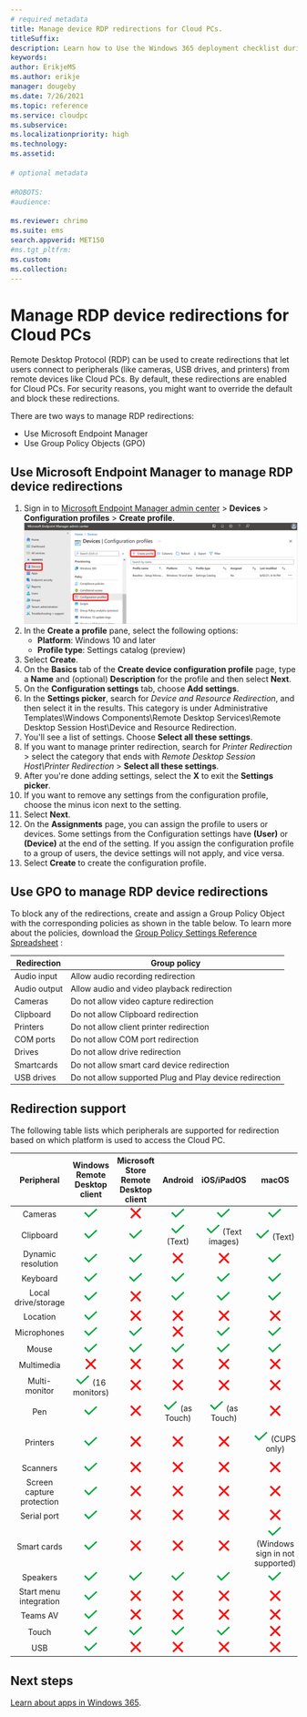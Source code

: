 ```yaml
---
# required metadata
title: Manage device RDP redirections for Cloud PCs.
titleSuffix:
description: Learn how to Use the Windows 365 deployment checklist during your deployment.
keywords:
author: ErikjeMS  
ms.author: erikje
manager: dougeby
ms.date: 7/26/2021
ms.topic: reference
ms.service: cloudpc
ms.subservice:
ms.localizationpriority: high
ms.technology:
ms.assetid: 

# optional metadata

#ROBOTS:
#audience:

ms.reviewer: chrimo
ms.suite: ems
search.appverid: MET150
#ms.tgt_pltfrm:
ms.custom: 
ms.collection: 
---
```


# Manage RDP device redirections for Cloud PCs

Remote Desktop Protocol (RDP) can be used to create redirections that let users connect to peripherals (like cameras, USB drives, and printers) from remote devices like Cloud PCs. By default, these redirections are enabled for Cloud PCs. For security reasons, you might want to override the default and block these redirections.

There are two ways to manage RDP redirections:

- Use Microsoft Endpoint Manager
- Use Group Policy Objects (GPO)

## Use Microsoft Endpoint Manager to manage RDP device redirections

1. Sign in to [Microsoft Endpoint Manager admin center](https://go.microsoft.com/fwlink/?linkid=2109431) > **Devices** > **Configuration profiles** > **Create profile**.
![Screenshot of delete policy](./media/create-device-configuration-profile/create-profile.png)
2. In the **Create a profile** pane, select the following options:
    - **Platform**: Windows 10 and later
    - **Profile type**: Settings catalog (preview)
3. Select **Create**.
4. On the **Basics** tab of the **Create device configuration profile** page, type a **Name** and (optional) **Description** for the profile and then select **Next**.
5. On the **Configuration settings** tab, choose **Add settings**.
6. In the **Settings picker**, search for *Device and Resource Redirection*, and then select it in the results. This category is under Administrative Templates\Windows Components\Remote Desktop Services\Remote Desktop Session Host\Device and Resource Redirection.
7. You'll see a list of settings. Choose **Select all these settings**.
8. If you want to manage printer redirection, search for *Printer Redirection* > select the category that ends with *Remote Desktop Session Host\Printer Redirection* > **Select all these settings**.
9. After you're done adding settings, select the **X** to exit the **Settings picker**.
10. If you want to remove any settings from the configuration profile, choose the minus icon next to the setting.
11. Select **Next**.
12. On the **Assignments** page, you can assign the profile to users or devices. Some settings from the Configuration settings have **(User)** or **(Device)** at the end of the setting. If you assign the configuration profile to a group of users, the device settings will not apply, and vice versa.
13. Select **Create** to create the configuration profile.

## Use GPO to manage RDP device redirections

To block any of the redirections, create and assign a Group Policy Object with the corresponding policies as shown in the table below. To learn more about the policies, download the [Group Policy Settings Reference Spreadsheet](https://www.microsoft.com/download/101451) :

| Redirection | Group policy |
| --- | --- |
| Audio input | Allow audio recording redirection |
| Audio output | Allow audio and video playback redirection |
| Cameras | Do not allow video capture redirection |
| Clipboard | Do not allow Clipboard redirection |
| Printers | Do not allow client printer redirection |
| COM ports | Do not allow COM port redirection |
| Drives | Do not allow drive redirection |
| Smartcards | Do not allow smart card device redirection |
| USB drives| Do not allow supported Plug and Play device redirection |

## Redirection support

The following table lists which peripherals are supported for redirection based on which platform is used to access the Cloud PC.

| Peripheral | Windows Remote Desktop client | Microsoft Store Remote Desktop client | Android | iOS/iPadOS | macOS | Web |
| :---: | :---: | :---: | :---: | :---: | :---: | :---: |
| Cameras | ![Supported](./media/manage-rdp-device-restrictions/checkmark.png) | ![Not supported](./media/manage-rdp-device-restrictions/xmark.png) | ![Supported](./media/manage-rdp-device-restrictions/checkmark.png) | ![Supported](./media/manage-rdp-device-restrictions/checkmark.png) | ![Supported](./media/manage-rdp-device-restrictions/checkmark.png) | ![Not supported](./media/manage-rdp-device-restrictions/xmark.png) |
| Clipboard | ![Supported](./media/manage-rdp-device-restrictions/checkmark.png) | ![Supported](./media/manage-rdp-device-restrictions/checkmark.png) | ![Supported](./media/manage-rdp-device-restrictions/checkmark.png) (Text) | ![Supported](./media/manage-rdp-device-restrictions/checkmark.png) (Text images) | ![Supported](./media/manage-rdp-device-restrictions/checkmark.png) (Text) | ![Supported](./media/manage-rdp-device-restrictions/checkmark.png) (Text) |
| Dynamic resolution | ![Supported](./media/manage-rdp-device-restrictions/checkmark.png) | ![Supported](./media/manage-rdp-device-restrictions/checkmark.png) | ![Not supported](./media/manage-rdp-device-restrictions/xmark.png) | ![Not supported](./media/manage-rdp-device-restrictions/xmark.png) | ![Supported](./media/manage-rdp-device-restrictions/checkmark.png) | ![Supported](./media/manage-rdp-device-restrictions/checkmark.png) |
| Keyboard | ![Supported](./media/manage-rdp-device-restrictions/checkmark.png) | ![Supported](./media/manage-rdp-device-restrictions/checkmark.png) | ![Supported](./media/manage-rdp-device-restrictions/checkmark.png) | ![Supported](./media/manage-rdp-device-restrictions/checkmark.png) | ![Supported](./media/manage-rdp-device-restrictions/checkmark.png) | ![Supported](./media/manage-rdp-device-restrictions/checkmark.png) |
| Local drive/storage | ![Supported](./media/manage-rdp-device-restrictions/checkmark.png) | ![Not supported](./media/manage-rdp-device-restrictions/xmark.png) | ![Supported](./media/manage-rdp-device-restrictions/checkmark.png) | ![Supported](./media/manage-rdp-device-restrictions/checkmark.png) | ![Supported](./media/manage-rdp-device-restrictions/checkmark.png) | ![Not supported](./media/manage-rdp-device-restrictions/xmark.png) |
| Location | ![Supported](./media/manage-rdp-device-restrictions/checkmark.png) | ![Not supported](./media/manage-rdp-device-restrictions/xmark.png) | ![Not supported](./media/manage-rdp-device-restrictions/xmark.png) | ![Not supported](./media/manage-rdp-device-restrictions/xmark.png) | ![Not supported](./media/manage-rdp-device-restrictions/xmark.png) | ![Not supported](./media/manage-rdp-device-restrictions/xmark.png) |
| Microphones |![Supported](./media/manage-rdp-device-restrictions/checkmark.png)  | ![Supported](./media/manage-rdp-device-restrictions/checkmark.png) | ![Not supported](./media/manage-rdp-device-restrictions/xmark.png) |![Supported](./media/manage-rdp-device-restrictions/checkmark.png) | ![Supported](./media/manage-rdp-device-restrictions/checkmark.png) | ![Not supported](./media/manage-rdp-device-restrictions/xmark.png) |
| Mouse | ![Supported](./media/manage-rdp-device-restrictions/checkmark.png) | ![Supported](./media/manage-rdp-device-restrictions/checkmark.png) | ![Supported](./media/manage-rdp-device-restrictions/checkmark.png) | ![Supported](./media/manage-rdp-device-restrictions/checkmark.png) | ![Supported](./media/manage-rdp-device-restrictions/checkmark.png) | ![Supported](./media/manage-rdp-device-restrictions/checkmark.png) |
| Multimedia | ![Not supported](./media/manage-rdp-device-restrictions/xmark.png) | ![Not supported](./media/manage-rdp-device-restrictions/xmark.png) | ![Not supported](./media/manage-rdp-device-restrictions/xmark.png) | ![Not supported](./media/manage-rdp-device-restrictions/xmark.png) | ![Not supported](./media/manage-rdp-device-restrictions/xmark.png) | ![Not supported](./media/manage-rdp-device-restrictions/xmark.png) |
| Multi-monitor | ![Supported](./media/manage-rdp-device-restrictions/checkmark.png) (16 monitors) | ![Not supported](./media/manage-rdp-device-restrictions/xmark.png) | ![Not supported](./media/manage-rdp-device-restrictions/xmark.png) | ![Not supported](./media/manage-rdp-device-restrictions/xmark.png) | ![Not supported](./media/manage-rdp-device-restrictions/xmark.png) | ![Not supported](./media/manage-rdp-device-restrictions/xmark.png) |
| Pen | ![Supported](./media/manage-rdp-device-restrictions/checkmark.png) | ![Not supported](./media/manage-rdp-device-restrictions/xmark.png) | ![Supported](./media/manage-rdp-device-restrictions/checkmark.png) (as Touch) | ![Supported](./media/manage-rdp-device-restrictions/checkmark.png) (as Touch) | ![Not supported](./media/manage-rdp-device-restrictions/xmark.png) | ![Not supported](./media/manage-rdp-device-restrictions/xmark.png) |
| Printers | ![Supported](./media/manage-rdp-device-restrictions/checkmark.png) | ![Not supported](./media/manage-rdp-device-restrictions/xmark.png) | ![Not supported](./media/manage-rdp-device-restrictions/xmark.png) | ![Not supported](./media/manage-rdp-device-restrictions/xmark.png) | ![Supported](./media/manage-rdp-device-restrictions/checkmark.png) (CUPS only) | ![Supported](./media/manage-rdp-device-restrictions/checkmark.png) (PDF print) |
| Scanners | ![Supported](./media/manage-rdp-device-restrictions/checkmark.png) | ![Not supported](./media/manage-rdp-device-restrictions/xmark.png) | ![Not supported](./media/manage-rdp-device-restrictions/xmark.png) | ![Not supported](./media/manage-rdp-device-restrictions/xmark.png) | ![Not supported](./media/manage-rdp-device-restrictions/xmark.png) | ![Not supported](./media/manage-rdp-device-restrictions/xmark.png) |
| Screen capture protection | ![Supported](./media/manage-rdp-device-restrictions/checkmark.png) | ![Not supported](./media/manage-rdp-device-restrictions/xmark.png) | ![Not supported](./media/manage-rdp-device-restrictions/xmark.png) | ![Not supported](./media/manage-rdp-device-restrictions/xmark.png) | ![Not supported](./media/manage-rdp-device-restrictions/xmark.png) | ![Not supported](./media/manage-rdp-device-restrictions/xmark.png) |
| Serial port | ![Supported](./media/manage-rdp-device-restrictions/checkmark.png) | ![Not supported](./media/manage-rdp-device-restrictions/xmark.png) | ![Not supported](./media/manage-rdp-device-restrictions/xmark.png) | ![Not supported](./media/manage-rdp-device-restrictions/xmark.png) | ![Not supported](./media/manage-rdp-device-restrictions/xmark.png) | ![Not supported](./media/manage-rdp-device-restrictions/xmark.png) |
| Smart cards | ![Supported](./media/manage-rdp-device-restrictions/checkmark.png) | ![Not supported](./media/manage-rdp-device-restrictions/xmark.png) | ![Not supported](./media/manage-rdp-device-restrictions/xmark.png) | ![Not supported](./media/manage-rdp-device-restrictions/xmark.png) | ![Supported](./media/manage-rdp-device-restrictions/checkmark.png) (Windows sign in not supported) | ![Not supported](./media/manage-rdp-device-restrictions/xmark.png) |
| Speakers | ![Supported](./media/manage-rdp-device-restrictions/checkmark.png) | ![Supported](./media/manage-rdp-device-restrictions/checkmark.png) | ![Supported](./media/manage-rdp-device-restrictions/checkmark.png) | ![Supported](./media/manage-rdp-device-restrictions/checkmark.png) | ![Supported](./media/manage-rdp-device-restrictions/checkmark.png) | ![Supported](./media/manage-rdp-device-restrictions/checkmark.png) |
| Start menu integration | ![Supported](./media/manage-rdp-device-restrictions/checkmark.png) | ![Not supported](./media/manage-rdp-device-restrictions/xmark.png) | ![Not supported](./media/manage-rdp-device-restrictions/xmark.png) | ![Not supported](./media/manage-rdp-device-restrictions/xmark.png) | ![Not supported](./media/manage-rdp-device-restrictions/xmark.png) | ![Not supported](./media/manage-rdp-device-restrictions/xmark.png) |
| Teams AV | ![Supported](./media/manage-rdp-device-restrictions/checkmark.png) | ![Not supported](./media/manage-rdp-device-restrictions/xmark.png) | ![Not supported](./media/manage-rdp-device-restrictions/xmark.png) | ![Not supported](./media/manage-rdp-device-restrictions/xmark.png) | ![Not supported](./media/manage-rdp-device-restrictions/xmark.png) | ![Not supported](./media/manage-rdp-device-restrictions/xmark.png) |
| Touch | ![Supported](./media/manage-rdp-device-restrictions/checkmark.png) | ![Supported](./media/manage-rdp-device-restrictions/checkmark.png) | ![Supported](./media/manage-rdp-device-restrictions/checkmark.png) | ![Supported](./media/manage-rdp-device-restrictions/checkmark.png) | ![Not supported](./media/manage-rdp-device-restrictions/xmark.png) | ![Supported](./media/manage-rdp-device-restrictions/checkmark.png) |
| USB | ![Supported](./media/manage-rdp-device-restrictions/checkmark.png) | ![Not supported](./media/manage-rdp-device-restrictions/xmark.png) | ![Not supported](./media/manage-rdp-device-restrictions/xmark.png) | ![Not supported](./media/manage-rdp-device-restrictions/xmark.png) | ![Not supported](./media/manage-rdp-device-restrictions/xmark.png) | ![Not supported](./media/manage-rdp-device-restrictions/xmark.png) |

<!-- ########################## -->
## Next steps

[Learn about apps in Windows 365](app-overview.md).
